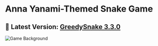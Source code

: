 # Anna Yanami-Themed Snake Game

## 🌟 Latest Version: [GreedySnake 3.3.0](https://github.com/HistoriaNonVult/Yanami-Anna-GreedySnake/tree/main/dist/GreedySnake3.3.0.exe)  

![Game Background](https://github.com/user-attachments/assets/7449dc61-60f4-4778-9bd6-39c3ef89d08b)
